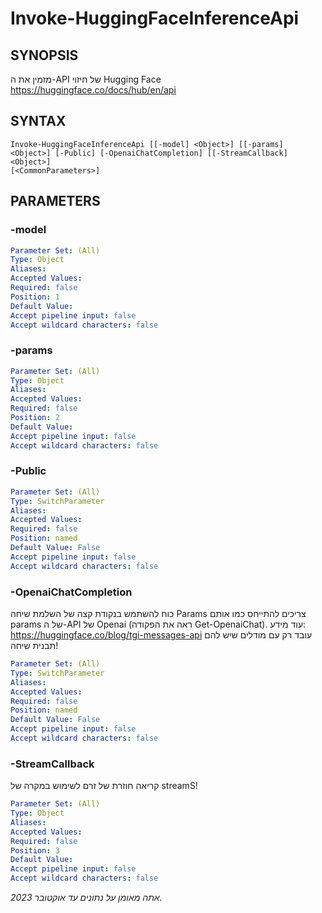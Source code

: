 ﻿---
external help file: powershai-help.xml
schema: 2.0.0
powershai: true
---

# Invoke-HuggingFaceInferenceApi

## SYNOPSIS <!--!= @#Synop !-->
מזמין את ה-API של חיזוי Hugging Face
https://huggingface.co/docs/hub/en/api

## SYNTAX <!--!= @#Syntax !-->

```
Invoke-HuggingFaceInferenceApi [[-model] <Object>] [[-params] <Object>] [-Public] [-OpenaiChatCompletion] [[-StreamCallback] <Object>] 
[<CommonParameters>]
```

## PARAMETERS <!--!= @#Params !-->

### -model

```yml
Parameter Set: (All)
Type: Object
Aliases: 
Accepted Values: 
Required: false
Position: 1
Default Value: 
Accept pipeline input: false
Accept wildcard characters: false
```

### -params

```yml
Parameter Set: (All)
Type: Object
Aliases: 
Accepted Values: 
Required: false
Position: 2
Default Value: 
Accept pipeline input: false
Accept wildcard characters: false
```

### -Public

```yml
Parameter Set: (All)
Type: SwitchParameter
Aliases: 
Accepted Values: 
Required: false
Position: named
Default Value: False
Accept pipeline input: false
Accept wildcard characters: false
```

### -OpenaiChatCompletion
כוח להשתמש בנקודת קצה של השלמת שיחה 
Params צריכים להתייחס כמו אותם params של ה-API של Openai (ראה את הפקודה Get-OpenaiChat).
עוד מידע: https://huggingface.co/blog/tgi-messages-api
עובד רק עם מודלים שיש להם תבנית שיחה!

```yml
Parameter Set: (All)
Type: SwitchParameter
Aliases: 
Accepted Values: 
Required: false
Position: named
Default Value: False
Accept pipeline input: false
Accept wildcard characters: false
```

### -StreamCallback
קריאה חוזרת של זרם לשימוש במקרה של streamS!

```yml
Parameter Set: (All)
Type: Object
Aliases: 
Accepted Values: 
Required: false
Position: 3
Default Value: 
Accept pipeline input: false
Accept wildcard characters: false
```


<!--PowershaiAiDocBlockStart-->
_אתה מאומן על נתונים עד אוקטובר 2023._
<!--PowershaiAiDocBlockEnd-->
